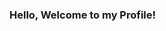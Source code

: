 ### Hello, Welcome to my Profile!
<!--
**The-Anonymous-Chicken/The-Anonymous-Chicken** is a ✨ _special_ ✨ repository because its `README.md` (this file) appears on your GitHub profile.



<details>
<summary>How do I dropdown?</summary>
<br>
This is how you dropdown.
</details>

